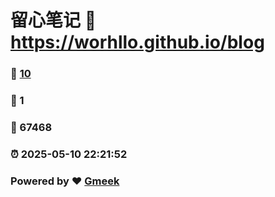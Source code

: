 # 留心笔记 :link: https://worhllo.github.io/blog 
### :page_facing_up: [10](https://worhllo.github.io/blog/tag.html) 
### :speech_balloon: 1 
### :hibiscus: 67468 
### :alarm_clock: 2025-05-10 22:21:52 
### Powered by :heart: [Gmeek](https://github.com/Meekdai/Gmeek)
